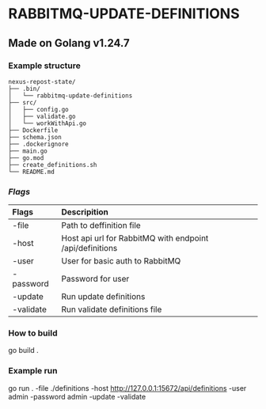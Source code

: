 # RABBITMQ-UPDATE-DEFINITIONS

## Made on Golang v1.24.7

### Example structure
    nexus-repost-state/
    ├── .bin/
    │   └── rabbitmq-update-definitions
    ├── src/
    │   ├── config.go
    │   ├── validate.go
    │   └── workWithApi.go
    ├── Dockerfile
    ├── schema.json
    ├── .dockerignore
    ├── main.go
    ├── go.mod
    ├── create_definitions.sh
    └── README.md

###  *Flags*
| Flags                   | Descripition                                             |
|:------------------------|:---------------------------------------------------------|
| -file                   | Path to deffinition file                                 |
| -host                   | Host api url for RabbitMQ with endpoint /api/definitions | 
| -user                   | User for basic auth to RabbitMQ                          |
| -password               | Password for user                                        |
| -update                 | Run update definitions                                   |
| -validate               | Run validate definitions file                            |


### How to build

go build .

### Example run
go run . -file ./definitions -host http://127.0.0.1:15672/api/definitions -user admin -password admin -update -validate 



